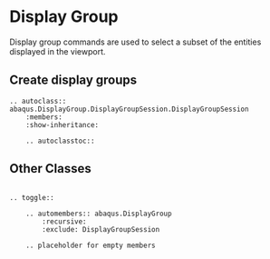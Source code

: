 # Display Group

Display group commands are used to select a subset of the entities displayed in the viewport.

## Create display groups

```{eval-rst}
.. autoclass:: abaqus.DisplayGroup.DisplayGroupSession.DisplayGroupSession
    :members:
    :show-inheritance:

    .. autoclasstoc::

```

## Other Classes

```{eval-rst}

.. toggle::

    .. automembers:: abaqus.DisplayGroup
        :recursive:
        :exclude: DisplayGroupSession

    .. placeholder for empty members
```
